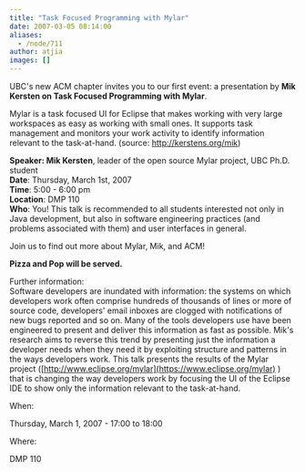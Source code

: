 ```yaml
---
title: "Task Focused Programming with Mylar"
date: 2007-03-05 08:14:00
aliases:
  - /node/711
author: atjia
images: []
---
```


UBC's new ACM chapter invites you to our first event: a presentation by **Mik Kersten on Task Focused Programming with Mylar**.

Mylar is a task focused UI for Eclipse that makes working with very large workspaces as easy as working with small ones. It supports task management and monitors your work activity to identify information relevant to the task-at-hand. (source: http://kerstens.org/mik)

**Speaker: Mik Kersten**, leader of the open source Mylar project, UBC Ph.D. student \
**Date**: Thursday, March 1st, 2007 \
**Time**: 5:00 - 6:00 pm \
**Location**: DMP 110 \
**Who**: You! This talk is recommended to all students interested not only in Java development, but also in software engineering practices (and problems associated with them) and user interfaces in general.

Join us to find out more about Mylar, Mik, and ACM!

**Pizza and Pop will be served.**

Further information: \
Software developers are inundated with information: the systems on which developers work often comprise hundreds of thousands of lines or more of source code, developers' email inboxes are clogged with notifications of new bugs reported and so on. Many of the tools developers use have been engineered to present and deliver this information as fast as possible. Mik's research aims to reverse this trend by presenting just the information a developer needs when they need it by exploiting structure and patterns in the ways developers work. This talk presents the results of the Mylar project ([http://www.eclipse.org/mylar](https://www.eclipse.org/mylar) ) that is changing the way developers work by focusing the UI of the Eclipse IDE to show only the information relevant to the task-at-hand.

When: 

Thursday, March 1, 2007 - 17:00 to 18:00

Where: 

DMP 110
